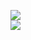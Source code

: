[![](https://img.shields.io/badge/Made%20With-Github%20Spray-lightgrey.svg?style=for-the-badge&logo=github)](https://github.com/Annihil/github-spray#6179)  
[![](https://i.imgur.com/2DrTn0Z.gif)](https://github.com/Annihil/github-spray)